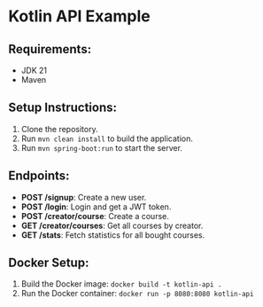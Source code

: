 # Kotlin API Example

## Requirements:
- JDK 21
- Maven

## Setup Instructions:

1. Clone the repository.
2. Run `mvn clean install` to build the application.
3. Run `mvn spring-boot:run` to start the server.

## Endpoints:
- **POST /signup**: Create a new user.
- **POST /login**: Login and get a JWT token.
- **POST /creator/course**: Create a course.
- **GET /creator/courses**: Get all courses by creator.
- **GET /stats**: Fetch statistics for all bought courses.

## Docker Setup:
1. Build the Docker image: `docker build -t kotlin-api .`
2. Run the Docker container: `docker run -p 8080:8080 kotlin-api`
